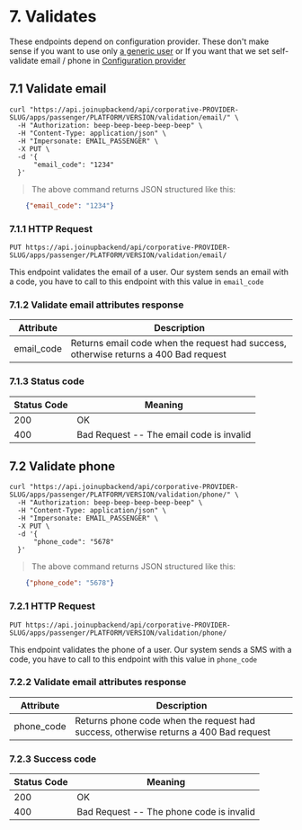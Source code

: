 # 7. Validates 

These endpoints depend on configuration provider. These don't make sense if you want to use only [a generic user][server2server] or If you want that we set self-validate email / phone in [Configuration provider][config]

## 7.1 Validate email

```shell
curl "https://api.joinupbackend/api/corporative-PROVIDER-SLUG/apps/passenger/PLATFORM/VERSION/validation/email/" \
  -H "Authorization: beep-beep-beep-beep-beep" \
  -H "Content-Type: application/json" \
  -H "Impersonate: EMAIL_PASSENGER" \
  -X PUT \
  -d '{
      "email_code": "1234"
  }'
```

> The above command returns JSON structured like this:

```json
    {"email_code": "1234"}
```


### 7.1.1 HTTP Request


`PUT https://api.joinupbackend/api/corporative-PROVIDER-SLUG/apps/passenger/PLATFORM/VERSION/validation/email/`

This endpoint validates the email of a user. Our system sends an email with a code, you have to call to this endpoint with this value in `email_code`

### 7.1.2 Validate email attributes response

Attribute | Description
--------- | -----------
email_code | Returns email code when the request had success, otherwise returns a 400 Bad request

### 7.1.3 Status code

Status Code | Meaning
---------- | -------
200 | OK
400 | Bad Request -- The email code is invalid


## 7.2 Validate phone

```shell
curl "https://api.joinupbackend/api/corporative-PROVIDER-SLUG/apps/passenger/PLATFORM/VERSION/validation/phone/" \
  -H "Authorization: beep-beep-beep-beep-beep" \
  -H "Content-Type: application/json" \
  -H "Impersonate: EMAIL_PASSENGER" \
  -X PUT \
  -d '{
      "phone_code": "5678"
  }'
```

> The above command returns JSON structured like this:

```json
    {"phone_code": "5678"}
```

### 7.2.1 HTTP Request

`PUT https://api.joinupbackend/api/corporative-PROVIDER-SLUG/apps/passenger/PLATFORM/VERSION/validation/phone/`


This endpoint validates the phone of a user. Our system sends a SMS with a code, you have to call to this endpoint with this value in `phone_code`

### 7.2.2 Validate email attributes response

Attribute | Description
--------- | -----------
phone_code | Returns phone code when the request had success, otherwise returns a 400 Bad request



### 7.2.3 Success code

Status Code | Meaning
---------- | -------
200 | OK
400 | Bad Request -- The phone code is invalid

<!-- Link section -->
  [server2server]:    /#2-2-server-to-server
  [config]: /#4-configuration-provider
